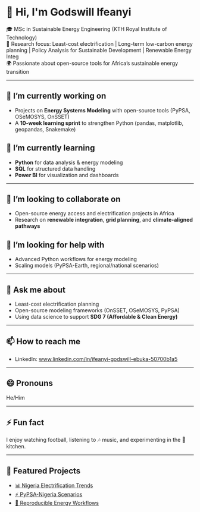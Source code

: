 # 👋 Hi, I'm Godswill Ifeanyi  

🎓 MSc in Sustainable Energy Engineering (KTH Royal Institute of Technology)  
🔬 Research focus: Least-cost electrification | Long-term low-carbon energy planning | Policy Analysis for Sustainable Development | Renewable Energy Integ  
🌍 Passionate about open-source tools for Africa’s sustainable energy transition  

---

## 🔭 I’m currently working on
- Projects on **Energy Systems Modeling** with open-source tools (PyPSA, OSeMOSYS, OnSSET)  
- A **10-week learning sprint** to strengthen Python (pandas, matplotlib, geopandas, Snakemake)  

## 🌱 I’m currently learning
- **Python** for data analysis & energy modeling  
- **SQL** for structured data handling  
- **Power BI** for visualization and dashboards  

---

## 👯 I’m looking to collaborate on
- Open-source energy access and electrification projects in Africa  
- Research on **renewable integration**, **grid planning**, and **climate-aligned pathways**  

## 🤔 I’m looking for help with
- Advanced Python workflows for energy modeling  
- Scaling models (PyPSA-Earth, regional/national scenarios)  

---

## 💬 Ask me about
- Least-cost electrification planning  
- Open-source modeling frameworks (OnSSET, OSeMOSYS, PyPSA)  
- Using data science to support **SDG 7 (Affordable & Clean Energy)**  

---

## 📫 How to reach me
- LinkedIn: www.linkedin.com/in/ifeanyi-godswill-ebuka-50700b1a5

---

## 😄 Pronouns
He/Him  

---

## ⚡ Fun fact
I enjoy watching football, listening to 🎶 music, and experimenting in the 🥘 kitchen.  

---

## 📌 Featured Projects
- [📊 Nigeria Electrification Trends](https://github.com/your-username/nigeria-electrification-trends)  
- [⚡ PyPSA-Nigeria Scenarios](https://github.com/your-username/pypsa-nigeria-scenarios)  
- [📂 Reproducible Energy Workflows](https://github.com/your-username/energy-snakemake-pipeline)  
